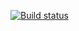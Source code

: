[![Build status](https://dev.azure.com/joetmazure/Share%20the%20Shop/_apis/build/status/Artefact%20Publish%20CI)](https://dev.azure.com/joetmazure/Share%20the%20Shop/_build/latest?definitionId=1)
